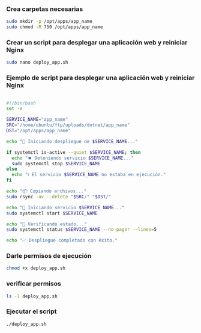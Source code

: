 ### Crea carpetas necesarias
```bash 
sudo mkdir -p /opt/apps/app_name
sudo chmod -R 750 /opt/apps/app_name
``` 

### Crear un script para desplegar una aplicación web y reiniciar Nginx
```bash
sudo nano deploy_app.sh
```
### Ejemplo de script para desplegar una aplicación web y reiniciar Nginx

```bash

#!/bin/bash
set -e

SERVICE_NAME="app_name"
SRC="/home/ubuntu/ftp/uploads/dotnet/app_name"
DST="/opt/apps/app_name"

echo "🚀 Iniciando despliegue de $SERVICE_NAME..."

if systemctl is-active --quiet $SERVICE_NAME; then
  echo "⏹️ Deteniendo servicio $SERVICE_NAME..."
  sudo systemctl stop $SERVICE_NAME
else
  echo "ℹ️ El servicio $SERVICE_NAME no estaba en ejecución."
fi

echo "📦 Copiando archivos..."
sudo rsync -av --delete "$SRC/" "$DST/"

echo "🚀 Iniciando servicio $SERVICE_NAME..."
sudo systemctl start $SERVICE_NAME

echo "🔁 Verificando estado..."
sudo systemctl status $SERVICE_NAME --no-pager --lines=5

echo "✅ Despliegue completado con éxito."

```

### Darle permisos de ejecución
```bash
chmod +x deploy_app.sh
```
### verificar permisos
```bash
ls -l deploy_app.sh
```
### Ejecutar el script
```bash
./deploy_app.sh
```
